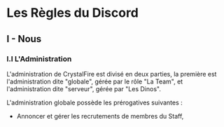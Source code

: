 # **Les Règles du Discord**

## I - Nous

### I.I L'Administration

L'administration de CrystalFire est divisé en deux parties, la première est l'administration dite "globale", gérée par le rôle "La Team", et l'administration dite "serveur", gérée par "Les Dinos".

L'administration globale possède les prérogatives suivantes :
- Annoncer et gérer les recrutements de membres du Staff,
